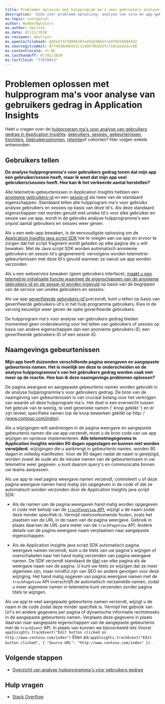 ```yaml
---
title: Problemen oplossen met hulpprogram ma's voor gebruikers analyse-Azure-toepassing Insights
description: 'Gids voor probleem oplossing: analyse van site-en app-gebruik met Application Insights.'
ms.topic: conceptual
author: NumberByColors
ms.author: daviste
ms.date: 07/11/2018
ms.reviewer: mbullwin
ms.openlocfilehash: 8d2e573f34895207a455838b5fc64f95560943d2
ms.sourcegitcommit: 877491bd46921c11dd478bd25fc718ceee2dcc08
ms.contentlocale: nl-NL
ms.lasthandoff: 07/02/2020
ms.locfileid: "77670913"
---
```

# <a name="troubleshoot-user-behavior-analytics-tools-in-application-insights"></a>Problemen oplossen met hulpprogram ma's voor analyse van gebruikers gedrag in Application Insights
Hebt u vragen over de [hulpprogram ma's voor analyse van gebruikers gedrag in Application Insights](usage-overview.md): [gebruikers, sessies, gebeurtenissen](usage-segmentation.md), [trechters](usage-funnels.md), [Gebruikersstromen](usage-flows.md), [retentie](usage-retention.md)of cohorten? Hier volgen enkele antwoorden.

## <a name="counting-users"></a>Gebruikers tellen
**De analyse hulpprogramma's voor gebruikers gedrag tonen dat mijn app één gebruiker/sessie heeft, maar ik weet dat mijn app veel gebruikers/sessies heeft. Hoe kan ik het verkeerde aantal herstellen?**

Alle telemetrie-gebeurtenissen in Application Insights hebben een [anonieme gebruikers-id](../../azure-monitor/app/data-model-context.md) en een [sessie-id](../../azure-monitor/app/data-model-context.md) als twee van de standaard eigenschappen. Standaard tellen alle hulpprogram ma's voor gebruiks analyse gebruikers en sessies op basis van deze Id's. Als deze standaard eigenschappen niet worden gevuld met unieke Id's voor elke gebruiker en sessie van uw app, wordt in de gebruiks analyse hulpprogramma's een onjuist aantal gebruikers en sessies weer geven.

Als u een web-app bewaken, is de eenvoudigste oplossing om de [Application Insights java script SDK](../../azure-monitor/app/javascript.md) toe te voegen aan uw app en ervoor te zorgen dat het script fragment wordt geladen op elke pagina die u wilt bewaken. Met de Java script SDK worden automatisch anonieme gebruikers-en sessie-Id's gegenereerd. vervolgens worden telemetrie-gebeurtenissen met deze Id's gevuld wanneer ze vanuit uw app worden verzonden.

Als u een webservice bewaken (geen gebruikers interface), [maakt u een telemetrie-initialisatie functie waarmee de eigenschappen van de anonieme gebruikers-id en de sessie-id worden ingevuld](usage-send-user-context.md) op basis van de begrippen van de service van unieke gebruikers en sessies.

Als uw app [geverifieerde gebruikers-id's](../../azure-monitor/app/api-custom-events-metrics.md#authenticated-users)verzendt, kunt u tellen op basis van geverifieerde gebruikers-id's in het hulp programma gebruikers. Kies in de vervolg keuzelijst weer geven de optie geverifieerde gebruikers.

De hulpprogram ma's voor analyse van gebruikers gedrag bieden momenteel geen ondersteuning voor het tellen van gebruikers of sessies op basis van andere eigenschappen dan een anonieme gebruikers-ID, een geverifieerde gebruikers-ID of een sessie-ID.

## <a name="naming-events"></a>Naamgevings gebeurtenissen
**Mijn app heeft duizenden verschillende pagina weergaven en aangepaste gebeurtenis namen. Het is moeilijk om deze te onderscheiden en de analyse hulpprogramma's van het gebruikers gedrag worden vaak niet meer op de reactie. Hoe kan ik deze naamgevings problemen oplossen?**

De pagina weergave en aangepaste gebeurtenis namen worden gebruikt in de analyse hulpprogramma's voor gebruikers gedrag. De bron van de naamgeving van gebeurtenissen is van cruciaal belang voor het verkrijgen van waarde uit deze hulpprogram ma's. Het doel is een evenwicht tussen het gebruik van te weinig, te veel generieke namen (' knop geklikt ') en er zijn teveel, specifieke namen (op de knop bewerken geklikt op http: \/ /www.contoso.com/index).

Als u wijzigingen wilt aanbrengen in de pagina weergave en aangepaste gebeurtenis namen die uw app verzendt, moet u de bron code van uw app wijzigen en opnieuw implementeren. **Alle telemetriegegevens in Application Insights worden 90 dagen opgeslagen en kunnen niet worden verwijderd**. wijzigingen die u aanbrengt in gebeurtenis namen, worden 90 dagen in volledig manifesten. Voor de 90 dagen nadat de naam is gewijzigd, worden zowel de oude als de nieuwe namen van de gebeurtenissen in uw telemetrie weer gegeven. u kunt daarom query's en communicatie binnen uw teams aanpassen.

Als uw app te veel pagina weergave namen verzendt, controleert u of deze pagina weergave namen hand matig zijn opgegeven in de code of dat ze automatisch worden verzonden door de Application Insights java script SDK:

* Als de namen van de pagina weergaven hand matig worden opgegeven in code met behulp van de [ `trackPageView` API](https://github.com/Microsoft/ApplicationInsights-JS/blob/master/API-reference.md), wijzigt u de naam zodat deze minder specifiek is. Vermijd veelvoorkomende fouten, zoals het plaatsen van de URL in de naam van de pagina weergave. Gebruik in plaats daarvan de URL-para meter van de `trackPageView` API. Andere details van de pagina weergave naam verplaatsen naar aangepaste eigenschappen.

* Als de Application Insights java script SDK automatisch pagina weergave namen verzendt, kunt u de titels van uw pagina's wijzigen of overschakelen naar het hand matig verzenden van pagina weergave namen. De SDK verzendt standaard de [titel](https://developer.mozilla.org/docs/Web/HTML/Element/title) van elke pagina als de weergave naam van de pagina. U kunt uw titels zo wijzigen dat ze meer algemeen zijn, maar mindful zijn van SEO en andere gevolgen voor deze wijziging. Het hand matig opgeven van pagina weergave namen met de `trackPageView` API overschrijft de automatisch verzamelde namen, zodat u meer algemene namen in telemetrie kunt verzenden zonder pagina titels te wijzigen.   

Als uw app te veel aangepaste gebeurtenis namen verzendt, wijzigt u de naam in de code zodat deze minder specifiek is. Vermijd het gebruik van Url's en andere gegevens per pagina of dynamische informatie rechtstreeks in de aangepaste gebeurtenis namen. Verplaats deze gegevens in plaats daarvan naar aangepaste eigenschappen van de aangepaste gebeurtenis met de `trackEvent` API. In plaats van kunnen we bijvoorbeeld iets Voorst `appInsights.trackEvent("Edit button clicked on http://www.contoso.com/index")` Ellen als `appInsights.trackEvent("Edit button clicked", { "Source URL": "http://www.contoso.com/index" })` .

## <a name="next-steps"></a>Volgende stappen

* [Overzicht van analyse hulpprogramma's voor gebruikers gedrag](usage-overview.md)

## <a name="get-help"></a>Hulp vragen
* [Stack Overflow](https://stackoverflow.com/questions/tagged/ms-application-insights)

